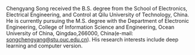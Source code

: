 Chengyang Song received the B.S. degree from the School of Electronics, Electrical Engineering, and Control at Qilu University of Technology, China. 
He is currently pursuing the M.S. degree with the Department of Electronic Engineering, College of Information Science and Engineering, Ocean University of China, Qingdao,266000, China(e-mail: songchengyang@stu.ouc.edu.cn). His research interests include deep learning and computer version.
